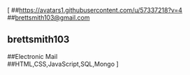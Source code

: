 [
  ##https://avatars1.githubusercontent.com/u/57337218?v=4
  ##brettsmith103@gmail.com
   ## brettsmith103 
   ##Electronic Mail  
  ##HTML,CSS,JavaScript,SQL,Mongo
  ]